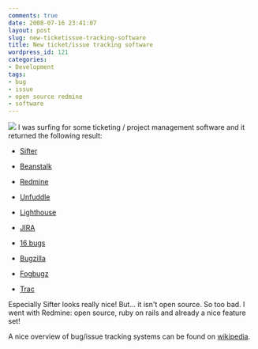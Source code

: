 ```yaml
---
comments: true
date: 2008-07-16 23:41:07
layout: post
slug: new-ticketissue-tracking-software
title: New ticket/issue tracking software
wordpress_id: 121
categories:
- Development
tags:
- bug
- issue
- open source redmine
- software
---
```


[![](/images/uploads/2008/07/bug-260x300.png)](/images/uploads/2008/07/bug.png)
I was surfing for some ticketing / project management software and it returned the following result:



	
  * [Sifter](http://nextupdate.com)

	
  * [Beanstalk](http://beanstalkapp.com)

	
  * [Redmine](http://www.redmine.org)

	
  * [Unfuddle](http://unfuddle.com)

	
  * [Lighthouse](http://www.lighthouseapp.com)

	
  * [JIRA](http://www.atlassian.com/software/jira)

	
  * [16 bugs](http://16bugs.com)

	
  * [Bugzilla](http://www.bugzilla.org/)

	
  * [Fogbugz](http://www.fogcreek.com/FogBUGZ)

	
  * [Trac](http://trac.edgewall.org)


Especially Sifter looks really nice! But... it isn't open source. So too bad. I went with Redmine: open source, ruby on rails and already a nice feature set!

A nice overview of bug/issue tracking systems can be found on [wikipedia](http://en.wikipedia.org/wiki/Comparison_of_issue_tracking_systems).
